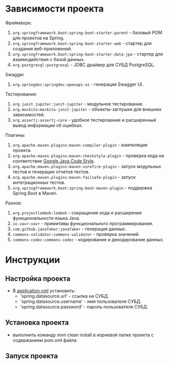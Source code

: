 # Зависимости проекта
Фреймворк:
1. `org.springframework.boot:spring-boot-starter-parent` - базовый POM для проектов на Spring.
2. `org.springframework.boot:spring-boot-starter-web` - cтартер для создания веб-приложений.
3. `org.springframework.boot:spring-boot-starter-data-jpa` - cтартер для взаимодействия с базой данных.
4. `org.postgresql:postgresql` - JDBC драйвер для СУБД PostgreSQL.

Swagger
1. `org.springdoc:springdoc-openapi-ui` - генерация Swagger UI.

Тестирование:
1. `org.junit.jupiter:junit-jupiter` - модульное тестирование.
2. `org.mockito:mockito-junit-jupiter` - объекты-заглушки для внешних зависимостей.
3. `org.assertj:assertj-core` - удобное тестирование и расширенный вывод информации об ошибках.

Плагины:
1. `org.apache.maven.plugins:maven-compiler-plugin` - компиляция проекта.
2. `org.apache.maven.plugins:maven-checkstyle-plugin` - проверка кода на соответствие [Google Java Code Style](https://google.github.io/styleguide/javaguide.html).
3. `org.apache.maven.plugins:maven-surefire-plugin` - запуск модульных тестов и генерация отчетов тестов.
4. `org.apache.maven.plugins:maven-failsafe-plugin` - запуск интеграционных тестов.
5. `org.springframework.boot:spring-boot-maven-plugin` - поддержка Spring Boot в Maven.

Разное:
1. `org.projectlombok:lombok` - сокращение кода и расширение функциональности языка Java.
2. `io.vavr:vavr` - примитивы функционального программирования.
3. `com.github.javafaker:javafaker` - генерация данных.
4. `commons-validator:commons-validator` - проверка значений.
4. `commons-codec:commons-codec` - кодирование и декодирование данных.

# Инструкции

## Настройка проекта
- В [application.yml](\src\main\resources\application.yml) установить:
  - 'spring.datasource.url' - ссылка на СУБД.
  - 'spring.datasource.username' - имя пользователя СУБД.
  - 'spring.datasource.password' - пароль пользователя СУБД.

## Установка проекта
- выполнить команду mvn clean install в корневой папке проекта с содержанием pom.xml файла

## Запуск проекта
